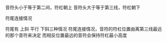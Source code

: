 音符头小于等于第二间，符杠朝上
音符头大于等于第三线，符杠朝下

符尾连接情况

符尾有 上斜 平行 下斜三种情况
符尾连接情况，音符的符杠位置由离第三线最远的那个音符来决定
而相反位置最远的音符会保持符杠最小高度